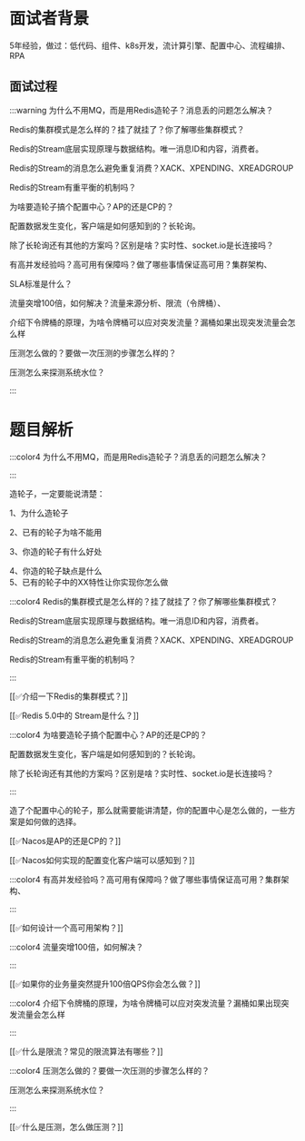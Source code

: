 # 面试者背景


5年经验，做过：低代码、组件、k8s开发，流计算引擎、配置中心、流程编排、RPA



## 面试过程


:::warning
为什么不用MQ，而是用Redis造轮子？消息丢的问题怎么解决？

Redis的集群模式是怎么样的？挂了就挂了？你了解哪些集群模式？

Redis的Stream底层实现原理与数据结构。唯一消息ID和内容，消费者。

Redis的Stream的消息怎么避免重复消费？XACK、XPENDING、XREADGROUP

Redis的Stream有重平衡的机制吗？

为啥要造轮子搞个配置中心？AP的还是CP的？

配置数据发生变化，客户端是如何感知到的？长轮询。

除了长轮询还有其他的方案吗？区别是啥？实时性、socket.io是长连接吗？

有高并发经验吗？高可用有保障吗？做了哪些事情保证高可用？集群架构、

SLA标准是什么？

流量突增100倍，如何解决？流量来源分析、限流（令牌桶）、

介绍下令牌桶的原理，为啥令牌桶可以应对突发流量？漏桶如果出现突发流量会怎么样

压测怎么做的？要做一次压测的步骤怎么样的？

压测怎么来探测系统水位？

:::

# 题目解析


:::color4
为什么不用MQ，而是用Redis造轮子？消息丢的问题怎么解决？

:::



造轮子，一定要能说清楚：

1、为什么造轮子

2、已有的轮子为啥不能用

3、你造的轮子有什么好处

4、你造的轮子缺点是什么  
5、已有的轮子中的XX特性让你实现你怎么做



:::color4
Redis的集群模式是怎么样的？挂了就挂了？你了解哪些集群模式？

Redis的Stream底层实现原理与数据结构。唯一消息ID和内容，消费者。

Redis的Stream的消息怎么避免重复消费？XACK、XPENDING、XREADGROUP

Redis的Stream有重平衡的机制吗？

:::



[[✅介绍一下Redis的集群模式？]]



[[✅Redis 5.0中的 Stream是什么？]]



:::color4
为啥要造轮子搞个配置中心？AP的还是CP的？

配置数据发生变化，客户端是如何感知到的？长轮询。

除了长轮询还有其他的方案吗？区别是啥？实时性、socket.io是长连接吗？

:::



造了个配置中心的轮子，那么就需要能讲清楚，你的配置中心是怎么做的，一些方案是如何做的选择。



[[✅Nacos是AP的还是CP的？]]



[[✅Nacos如何实现的配置变化客户端可以感知到？]]



:::color4
有高并发经验吗？高可用有保障吗？做了哪些事情保证高可用？集群架构、

:::



[[✅如何设计一个高可用架构？]]



:::color4
流量突增100倍，如何解决？

:::



[[✅如果你的业务量突然提升100倍QPS你会怎么做？]]



:::color4
介绍下令牌桶的原理，为啥令牌桶可以应对突发流量？漏桶如果出现突发流量会怎么样

:::



[[✅什么是限流？常见的限流算法有哪些？]]



:::color4
压测怎么做的？要做一次压测的步骤怎么样的？

压测怎么来探测系统水位？

:::



[[✅什么是压测，怎么做压测？]]



